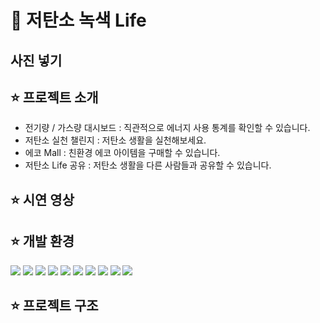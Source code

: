 # 🌳 저탄소 녹색 Life

## 사진 넣기

## ⭐️ 프로젝트 소개
* 전기량 / 가스량 대시보드 : 직관적으로 에너지 사용 통계를 확인할 수 있습니다.
* 저탄소 실천 챌린지 : 저탄소 생활을 실천해보세요.
* 에코 Mall : 친환경 에코 아이템을 구매할 수 있습니다.
* 저탄소 Life 공유 : 저탄소 생활을 다른 사람들과 공유할 수 있습니다.

## ⭐️ 시연 영상

## ⭐️ 개발 환경
<div>
  <!--Html5-->
  <img src="https://img.shields.io/badge/HTML5-E34F26?style=flat&logo=HTML5&logoColor=white"/>
  <!--Css-->
  <img src="https://img.shields.io/badge/CSS-1572B6?style=flat&logo=CSS3&logoColor=white"/>
  <!--javascript-->
  <img src="https://img.shields.io/badge/JavaScript-F7DF1E?style=flat&logo=JavaScript&logoColor=white"/>
  <!--JQuery-->
  <img src="https://img.shields.io/badge/JQuery-0769AD?style=flat&logo=jQuery&logoColor=white"/>
  <!--Thymeleaf-->
  <img src="https://img.shields.io/badge/Thymeleaf-005F0F?style=flat&logo=thymeleaf&logoColor=white">
  <!--BootStrap-->
  <img src="https://img.shields.io/badge/bootstrap-7952B3?style=flat&logo=bootstrap&logoColor=white">
  <!--Spring Boot-->
  <img src="https://img.shields.io/badge/Spring Boot-6DB33F?style=flat&logo=springboot&logoColor=white">
  <!--Spring Security-->
  <img src="https://img.shields.io/badge/Spring Security-6DB33F?style=flat&logo=springsecurity&logoColor=white">
  <!--Spring JPA-->
  <img src="https://img.shields.io/badge/Spring Data JPA-6DB33F?style=flat&logo=spring&logoColor=white">
  <!--Maria DB-->
  <img src="https://img.shields.io/badge/Spring Data JPA-003545?style=flat&logo=spring&logoColor=white">
</div>

## ⭐️ 프로젝트 구조
